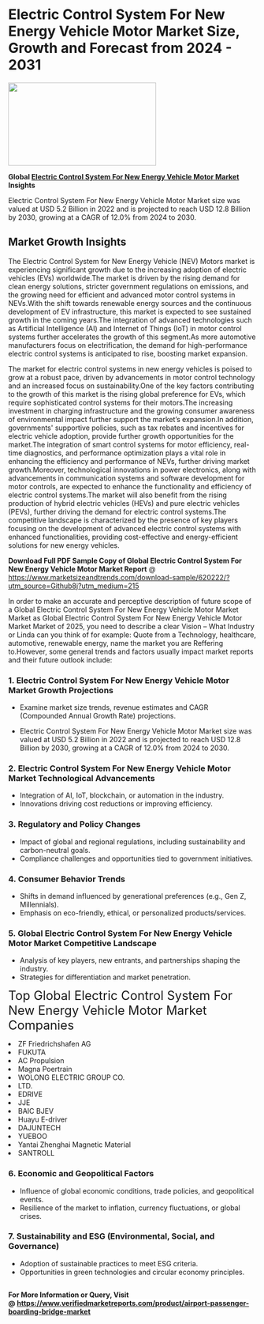 <H1>Electric Control System For New Energy Vehicle Motor Market Size, Growth and Forecast from 2024 - 2031</H1><img class="aligncenter size-medium wp-image-584254" src="https://thirdeyenews.in/wp-content/uploads/2024/09/Global-Market-Research-300x168.jpeg" alt="" width="300" height="168" /><p><strong>Global&nbsp;<a href="https://www.marketsizeandtrends.com/download-sample/620222/?utm_source=Github8j?utm_medium=215">Electric Control System For New Energy Vehicle Motor Market</a> Insights</strong></p><p>Electric Control System For New Energy Vehicle Motor Market size was valued at USD 5.2 Billion in 2022 and is projected to reach USD 12.8 Billion by 2030, growing at a CAGR of 12.0% from 2024 to 2030.</p><p><h2>Market Growth Insights</h2> <p>The Electric Control System for New Energy Vehicle (NEV) Motors market is experiencing significant growth due to the increasing adoption of electric vehicles (EVs) worldwide.The market is driven by the rising demand for clean energy solutions, stricter government regulations on emissions, and the growing need for efficient and advanced motor control systems in NEVs.With the shift towards renewable energy sources and the continuous development of EV infrastructure, this market is expected to see sustained growth in the coming years.The integration of advanced technologies such as Artificial Intelligence (AI) and Internet of Things (IoT) in motor control systems further accelerates the growth of this segment.As more automotive manufacturers focus on electrification, the demand for high-performance electric control systems is anticipated to rise, boosting market expansion.</p> <p>The market for electric control systems in new energy vehicles is poised to grow at a robust pace, driven by advancements in motor control technology and an increased focus on sustainability.One of the key factors contributing to the growth of this market is the rising global preference for EVs, which require sophisticated control systems for their motors.The increasing investment in charging infrastructure and the growing consumer awareness of environmental impact further support the market’s expansion.In addition, governments' supportive policies, such as tax rebates and incentives for electric vehicle adoption, provide further growth opportunities for the market.The integration of smart control systems for motor efficiency, real-time diagnostics, and performance optimization plays a vital role in enhancing the efficiency and performance of NEVs, further driving market growth.Moreover, technological innovations in power electronics, along with advancements in communication systems and software development for motor controls, are expected to enhance the functionality and efficiency of electric control systems.The market will also benefit from the rising production of hybrid electric vehicles (HEVs) and pure electric vehicles (PEVs), further driving the demand for electric control systems.The competitive landscape is characterized by the presence of key players focusing on the development of advanced electric control systems with enhanced functionalities, providing cost-effective and energy-efficient solutions for new energy vehicles.</p> <p><span class=""><strong>Download Full PDF Sample Copy of Global Electric Control System For New Energy Vehicle Motor Market Report</strong> @ <a href="https://www.marketsizeandtrends.com/download-sample/620222/?utm_source=Github8j?utm_medium=215" target="_blank">https://www.marketsizeandtrends.com/download-sample/620222/?utm_source=Github8j?utm_medium=215</a></span></p><p>In order to make an accurate and perceptive description of future scope of a Global&nbsp;Electric Control System For New Energy Vehicle Motor Market Market as Global&nbsp;Electric Control System For New Energy Vehicle Motor Market Market of 2025, you need to describe a clear Vision &ndash; What Industry or Linda can you think of for example: Quote from a Technology, healthcare, automotive, renewable energy, name the market you are Reffering to.However, some general trends and factors usually impact market reports and their future outlook include:</p><h3>1.&nbsp;<strong>Electric Control System For New Energy Vehicle Motor Market Growth Projections</strong></h3><ul><li>Examine market size trends, revenue estimates and CAGR (Compounded Annual Growth Rate) projections.</li><li><p>Electric Control System For New Energy Vehicle Motor Market size was valued at USD 5.2 Billion in 2022 and is projected to reach USD 12.8 Billion by 2030, growing at a CAGR of 12.0% from 2024 to 2030.</p></li></ul><h3>2.&nbsp;<strong>Electric Control System For New Energy Vehicle Motor Market Technological Advancements</strong></h3><ul><li>Integration of AI, IoT, blockchain, or automation in the industry.</li><li>Innovations driving cost reductions or improving efficiency.</li></ul><h3>3.&nbsp;<strong>Regulatory and Policy Changes</strong></h3><ul><li>Impact of global and regional regulations, including sustainability and carbon-neutral goals.</li><li>Compliance challenges and opportunities tied to government initiatives.</li></ul><h3>4.&nbsp;<strong>Consumer Behavior Trends</strong></h3><ul><li>Shifts in demand influenced by generational preferences (e.g., Gen Z, Millennials).</li><li>Emphasis on eco-friendly, ethical, or personalized products/services.</li></ul><h3>5.&nbsp;<strong>Global Electric Control System For New Energy Vehicle Motor Market Competitive Landscape</strong></h3><ul><li>Analysis of key players, new entrants, and partnerships shaping the industry.</li><li>Strategies for differentiation and market penetration.</li></ul><p data-pm-slice="1 1 []"><span style="color: inherit; font-family: inherit; font-size: 25px;">Top Global Electric Control System For New Energy Vehicle Motor Market Companies</span></p><div class="" data-test-id=""><p><li>ZF Friedrichshafen AG</li><li> FUKUTA</li><li> AC Propulsion</li><li> Magna Poertrain</li><li> WOLONG ELECTRIC GROUP CO.</li><li> LTD.</li><li> EDRIVE</li><li> JJE</li><li> BAIC BJEV</li><li> Huayu E-driver</li><li> DAJUNTECH</li><li> YUEBOO</li><li> Yantai Zhenghai Magnetic Material</li><li> SANTROLL</li></p></div><h3>6.&nbsp;<strong>Economic and Geopolitical Factors</strong></h3><ul><li>Influence of global economic conditions, trade policies, and geopolitical events.</li><li>Resilience of the market to inflation, currency fluctuations, or global crises.</li></ul><h3>7.&nbsp;<strong>Sustainability and ESG (Environmental, Social, and Governance)</strong></h3><ul><li>Adoption of sustainable practices to meet ESG criteria.</li><li>Opportunities in green technologies and circular economy principles.</li></ul><h2><strong style="font-size: 14px;">For More Information or Query, Visit @&nbsp;</strong><a style="background-color: #ffffff; font-size: 14px;" href="https://www.marketsizeandtrends.com/report/electric-control-system-for-new-energy-vehicle-motor-market/" target="_blank">https://www.verifiedmarketreports.com/product/airport-passenger-boarding-bridge-market</a></h2>
